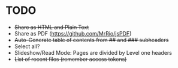 # TODO

* ~~Share as HTML and Plain Text~~
* Share as PDF (https://github.com/MrRio/jsPDF)
* ~~Auto-Generate table of contents from ## and ### subheaders~~
* Select all?
* Slideshow/Read Mode: Pages are divided by Level one headers
* ~~List of recent files (remember access tokens)~~